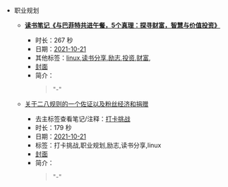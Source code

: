 - 职业规划

    - **[读书笔记《与巴菲特共进午餐，5个真理：探寻财富，智慧与价值投资》](https://www.bilibili.com/video/BV1s34y1m7CJ)**
        - 时长：267 秒
        - 日期：[2021-10-21](../markmap/202110.html)
        - 其他标签：[linux](../markmap/linux.html),[读书分享](../markmap/读书分享.html),[励志](../markmap/励志.html),[投资](../markmap/投资.html),[财富](../markmap/财富.html),
        - [封面](http://i0.hdslb.com/bfs/archive/82ff18c828b93bf273a4fc8a48f1bba751b44b0b.jpg)
        - 简介：
            > "-"

    - [关于二八规则的一个佐证以及粉丝经济和捐赠](https://www.bilibili.com/video/BV1yP4y1t7L7)
        - 去主标签查看笔记/注释：[打卡挑战](../markmap/打卡挑战.html)
        - 时长：179 秒
        - 日期：[2021-10-21](../markmap/202110.html)
        - 标签：打卡挑战,职业规划,励志,读书分享,linux
        - [封面](http://i1.hdslb.com/bfs/archive/3a042efd9fa4929dd72c029af0dc1bb69a8c250a.jpg)
        - 简介：
            > "-"

